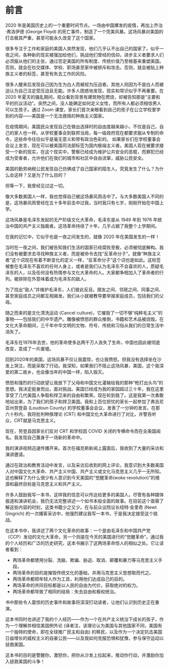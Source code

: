 # 前言

2020 年是美国历史上的一个重要时间节点。一场由中国爆发的疫情，再加上乔治·弗洛伊德 (George Floyd) 的死亡事件，制造了一个完美风暴。这场风暴对美国的打击极其严重，甚至可能永久改变了这个国家。

很多专注于工作和家庭的美国人突然发现，他们几乎认不出自己的国家了。似乎一夜之间，各种新的现实被强加给他们，挑战他们曾经的信仰。进步主义者要求人们必须服从他们的主张，通过否定美国的所有制度、传统价值乃至根基来重塑美国。否则，就会在社交媒体、学校、职场甚至家中被排斥和攻击。否则，就会被贴上种族主义者的标签，甚至有失去工作的风险。

很多人醒来后发现自己因为生为白人而被视为压迫者。其他人则因为不是白人而被迫认为自己注定受压迫且无能。许多人困惑地发现，现实和常识似乎不再重要。在 2020 年夏天的骚乱期间，观众看到背景有建筑物在燃烧，却被告知那是“主要和平的抗议活动”。突然之间，没人能确定如何定义女性，而所有人都必须相信男人可以生孩子。通过 Zoom 课堂，家长们首次亲眼看到自己的孩子在公立学校里学到的内容——美国是一个无法救赎的种族主义国家。

在疫情期间，美国民众发现自己在做出选择时的自由度越来越小，不仅是自己，自己的家人也一样。从学校董事会到联邦当局，每一级政府现在都要求服从专制的命令，这些命令往往似乎是毫无意义和带有政治色彩的。 如果家长们在学校董事会会议上发言，现在可以被美国司法部标签为国内极端主义者。美国人现在被要求接受一个新的现实，在这个现实中，警察已经成为维护公共安全的恶棍，而罪犯已经成为受害者，允许他们在我们的城市和社区中自由流窜，威胁公民安全。

美国的勤劳纳税公民发现自己仿佛成了自己国家的陌生人。究竟发生了什么？为什么会这样？又是为了什么目的？

但等一下，我曾经见过这一切。

像大多数美国人一样，我也觉得自己被这场暴风雨击中了。与大多数美国人不同的是，这场暴风雨曾经在五十多年前击中过我，当时我只有七岁，刚刚开始在中国上学。

这场风暴是毛泽东发起的无产阶级文化大革命，毛泽东是从 1949 年到 1976 年统治中国的共产主义独裁者。这场革命持续了十年，几乎占据了我整个上学期间。

在我的记忆中，它似乎也是一夜之间发生的，就像 2020 年在美国发生的一样！

当时在一夜之间，我们被告知我们生活的国家已经腐败至极，必须被彻底解构。我们没有被要求去寻找种族主义者，而是被命令去找“反革命分子”。就像“种族主义者”这个词现在有着不断变化的定义一样，“反革命分子”这个词也是如此。这标签被套在毛泽东不喜欢的任何人身上，或者是我们认为毛泽东不会喜欢的人，质疑毛泽东的人，以及任何没有热情参与文化大革命的人。大家都争相加入了革命者的行列。被排除在外意味着成为毛泽东的敌人。

为了找出“敌人”并维护毛泽东，人们彼此反目。朋友之间、邻居之间、同事之间、甚至家庭成员之间都互相揭发。我们从小就被教导要举报家庭成员，包括我们的父母。

随之而来的是文化清洗运动 (Cancel culture)，它摧毁了一切不够“纯粹毛主义”的事物——包括我们的中华遗产。雕像被愤怒的群众推倒，书籍和艺术品被烧毁。在文化大革命期间，三千年中华文明的文物、符号、传统和习俗从我们的日常生活中消失了。

毛泽东在1976年去世，他的革命使多达两千万人丧失了生命，中国也因此被彻底改变，变成了一片废墟。

回到2020年的美国，这场风暴不仅让我震惊，也让我愤怒。但我没有选择坐在沙发上哭泣，而是采取了行动。我深知，如果我们不阻止这场风暴，美国，这个我深爱的第二故乡，也会像当年的中国一样，陷入毁灭。

愤怒和强烈的行动欲望让我放下了父母和中国文化灌输给我的那种“枪打出头鸟”的思想。我决定挺身而出，面对挑战。美国已经成为我的家园超过三十年，我在这里享受了几代美国人争取和捍卫来的自由和繁荣。现在轮到我了。这是我第一次勇敢地站出来，为了我们的孩子和捍卫美国。我和上百位担忧的家长一起参加了弗吉尼亚州劳登县 (Loudoun County) 的学校董事会会议，发表了一分钟的发言。在那六十秒内，我将批判种族理论 (CRT) 和中国文化大革命进行了对比，并警告听众，CRT就是马克思主义。

现在，劳登县因家长们反对 CRT 和学校因 COVID 关闭的专横命令而在全美国闻名。我发现自己置身于一场新的革命中。

我的演讲视频迅速传播开来。首次在福克斯新闻上露面后，我收到了大量的采访和演讲邀请。

通过在政治和教育活动中发言，以及采访后收到的网上评论，我意识到大多数美国人对中国文化大革命、共产主义中国、共产主义或文化马克思主义几乎一无所知。这也解释了为什么很少有人意识到今天美国的“觉醒革命(woke revolution)”的根源和最终目标是马克思主义和共产主义。

许多人鼓励我写一本书，这样我的信息可以传达给更多的美国人。尽管有各种媒体报道和演讲机会，我仍无法完整讲述一个如书本般全面的故事。在目前这个亟需了解这些内容的时刻，这类书籍少之又少。在与前众议院议长纽特·金里奇 (Newt Gingrich) 的一次播客采访中，他强烈建议我写一本书，于是我决定接受这个挑战。

在这本书中，我讲述了两个文化革命的故事：一个是由毛泽东和中国共产党（CCP）发动的文化大革命，另一个则是在今天的美国进行的“觉醒革命”。通过我的个人经历和广泛的历史研究，这本书展示了这两场革命惊人的相似之处。它让读者看到：

* 两场革命都使用分裂、洗脑、欺骗、胁迫、取消、颠覆和暴力等马克思主义手段。
* 两场革命的目的是摧毁传统文化的基础，并用马克思主义思想取而代之。
* 两场革命都把年轻人作为工具，利用他们达成自己的目的。
* 两场革命的共同目标都是以人民的自由为代价，获取绝对的权力。
* 两场革命都导致了相同的结局：失去自由和极权统治。

书中那些令人震惊的历史事件和故事将深深打动读者，让他们认识到历史正在重演。
  
这本书同时也讲述了我的个人经历——作为一个在共产主义统治下成长的孩子，作为一个理解并相信美国例外论 (译者注，该理论认为美国与其他国家不同，美国有一个独特的使命，即在全球推广民主和自由) 的移民，以及作为一个决定抗击美国日益增长的威权主义的自豪公民——以及我如何克服恐惧和犹豫，参与保守运动以拯救美国。

这本书的目的是警醒你，激怒你，把你从沙发上拉起来，推动你行动，并激励你加入拯救美国的斗争！